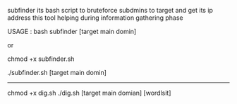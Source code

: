 subfinder its bash script to bruteforce subdmins to target and get its ip address this tool helping during information gathering phase 


USAGE : bash subfinder [target main domin] 

or 

chmod +x subfinder.sh 


./subfinder.sh [target main domin]

------------------------------------------------------

chmod +x dig.sh 
./dig.sh [target main domian] [wordlsit]
